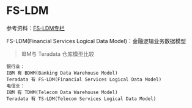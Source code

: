 # FS-LDM
参考资料：[FS-LDM专栏](https://blog.csdn.net/oracle8090/category_8377625.html)

FS-LDM(Financial Services Logical Data Model)：金融逻辑业务数据模型
> IBM与 Teradata 仓库模型比较
```
银行业：
IBM 有 BDWM(Banking Data Warehouse Model)
Teradata 有 FS-LDM(Financial Services Logical Data Model)
电信业：
IBM 有 TDWM(Telecom Data Warehouse Model)
Teradata 有 TS-LDM(Telecom Services Logical Data Model)
```




